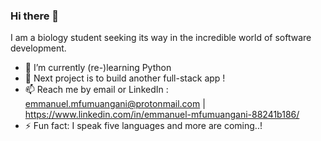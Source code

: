 ### Hi there 👋


I am a biology student seeking its way in the incredible world of software development.


- 🔭 I’m currently (re-)learning Python
- 🌱 Next project is to build another full-stack app !
- 📫 Reach me by email or LinkedIn : [emmanuel.mfumuangani@protonmail.com](mailto:emmanuel.mfumuangani@protonmail.com) | https://www.linkedin.com/in/emmanuel-mfumuangani-88241b186/
- ⚡ Fun fact: I speak five languages and more are coming..!

